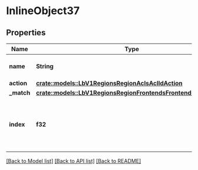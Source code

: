 # InlineObject37

## Properties

Name | Type | Description | Notes
------------ | ------------- | ------------- | -------------
**name** | **String** | Name of your ACL ressource | 
**action** | [**crate::models::LbV1RegionsRegionAclsAclIdAction**](_lb_v1_regions__region__acls__acl_id__action.md) |  | 
**_match** | [**crate::models::LbV1RegionsRegionFrontendsFrontendIdAclsMatch**](_lb_v1_regions__region__frontends__frontend_id__acls_match.md) |  | 
**index** | **f32** | Order between your Acls (ascending order, 0 is first acl executed) | 

[[Back to Model list]](../README.md#documentation-for-models) [[Back to API list]](../README.md#documentation-for-api-endpoints) [[Back to README]](../README.md)


